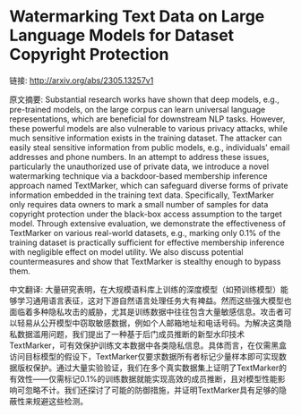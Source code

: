 # Watermarking Text Data on Large Language Models for Dataset Copyright Protection

链接: http://arxiv.org/abs/2305.13257v1

原文摘要:
Substantial research works have shown that deep models, e.g., pre-trained
models, on the large corpus can learn universal language representations, which
are beneficial for downstream NLP tasks. However, these powerful models are
also vulnerable to various privacy attacks, while much sensitive information
exists in the training dataset. The attacker can easily steal sensitive
information from public models, e.g., individuals' email addresses and phone
numbers. In an attempt to address these issues, particularly the unauthorized
use of private data, we introduce a novel watermarking technique via a
backdoor-based membership inference approach named TextMarker, which can
safeguard diverse forms of private information embedded in the training text
data. Specifically, TextMarker only requires data owners to mark a small number
of samples for data copyright protection under the black-box access assumption
to the target model. Through extensive evaluation, we demonstrate the
effectiveness of TextMarker on various real-world datasets, e.g., marking only
0.1% of the training dataset is practically sufficient for effective membership
inference with negligible effect on model utility. We also discuss potential
countermeasures and show that TextMarker is stealthy enough to bypass them.

中文翻译:
大量研究表明，在大规模语料库上训练的深度模型（如预训练模型）能够学习通用语言表征，这对下游自然语言处理任务大有裨益。然而这些强大模型也面临着多种隐私攻击的威胁，尤其是训练数据中往往包含大量敏感信息。攻击者可以轻易从公开模型中窃取敏感数据，例如个人邮箱地址和电话号码。为解决这类隐私数据滥用问题，我们提出了一种基于后门成员推断的新型水印技术TextMarker，可有效保护训练文本数据中各类隐私信息。具体而言，在仅需黑盒访问目标模型的假设下，TextMarker仅要求数据所有者标记少量样本即可实现数据版权保护。通过大量实验验证，我们在多个真实数据集上证明了TextMarker的有效性——仅需标记0.1%的训练数据就能实现高效的成员推断，且对模型性能影响可忽略不计。我们还探讨了可能的防御措施，并证明TextMarker具有足够的隐蔽性来规避这些检测。

